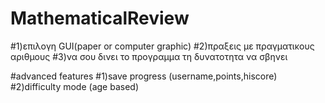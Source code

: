 ﻿# MathematicalReview
#1)επιλογη GUI(paper or computer graphic)
#2)πραξεις με πραγματικους αριθμους
#3)να σου δινει το προγραμμα τη δυνατοτητα να σβηνει
  

#advanced features
#1)save progress (username,points,hiscore)
#2)difficulty mode (age based)



